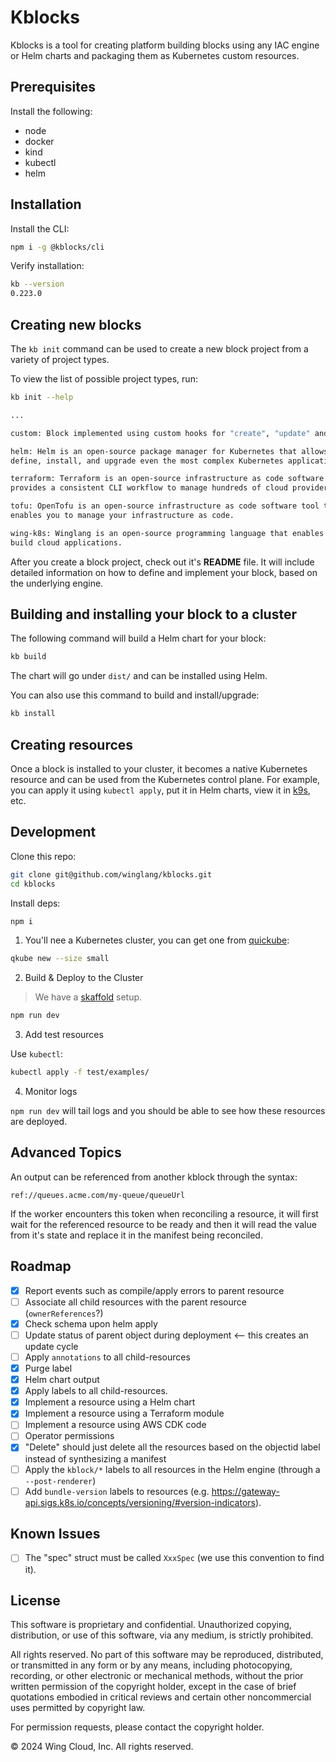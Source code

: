 # Kblocks

Kblocks is a tool for creating platform building blocks using any IAC engine or Helm charts and
packaging them as Kubernetes custom resources.

## Prerequisites

Install the following:

- node
- docker
- kind
- kubectl
- helm

## Installation

Install the CLI:

```sh
npm i -g @kblocks/cli
```

Verify installation:

```sh
kb --version
0.223.0
```

## Creating new blocks

The `kb init` command can be used to create a new block project from a variety of project types.

To view the list of possible project types, run:

```sh
kb init --help

...

custom: Block implemented using custom hooks for "create", "update" and "delete"

helm: Helm is an open-source package manager for Kubernetes that allows you to
define, install, and upgrade even the most complex Kubernetes applications.

terraform: Terraform is an open-source infrastructure as code software tool that
provides a consistent CLI workflow to manage hundreds of cloud providers.

tofu: OpenTofu is an open-source infrastructure as code software tool that
enables you to manage your infrastructure as code.

wing-k8s: Winglang is an open-source programming language that enables you to
build cloud applications.
```

After you create a block project, check out it's **README** file. It will include detailed
information on how to define and implement your block, based on the underlying engine.

## Building and installing your block to a cluster

The following command will build a Helm chart for your block:

```sh
kb build
```

The chart will go under `dist/` and can be installed using Helm.

You can also use this command to build and install/upgrade:

```sh
kb install
```

## Creating resources

Once a block is installed to your cluster, it becomes a native Kubernetes resource and can be used
from the Kubernetes control plane. For example, you can apply it using `kubectl apply`, put it in
Helm charts, view it in [k9s](https://k9scli.io/), etc.

## Development

Clone this repo:

```sh
git clone git@github.com/winglang/kblocks.git
cd kblocks
```

Install deps:

```sh
npm i
```

1. You'll nee a Kubernetes cluster, you can get one from [quickube](https://quickube.sh):

```sh
qkube new --size small
```

2. Build & Deploy to the Cluster

> We have a [skaffold](https://skaffold.dev/) setup.

```sh
npm run dev
```

3. Add test resources

Use `kubectl`:

```sh
kubectl apply -f test/examples/
```

4. Monitor logs

`npm run dev` will tail logs and you should be able to see how these resources are deployed.

## Advanced Topics

An output can be referenced from another kblock through the syntax:

```
ref://queues.acme.com/my-queue/queueUrl
```

If the worker encounters this token when reconciling a resource, it will first wait for the
referenced resource to be ready and then it will read the value from it's state and replace it in
the manifest being reconciled.


## Roadmap

- [x] Report events such as compile/apply errors to parent resource
- [ ] Associate all child resources with the parent resource (`ownerReferences`?)
- [x] Check schema upon helm apply
- [ ] Update status of parent object during deployment <-- this creates an update cycle
- [ ] Apply `annotations` to all child-resources
- [x] Purge label
- [x] Helm chart output
- [x] Apply labels to all child-resources.
- [x] Implement a resource using a Helm chart
- [x] Implement a resource using a Terraform module
- [ ] Implement a resource using AWS CDK code
- [ ] Operator permissions
- [x] "Delete" should just delete all the resources based on the objectid label instead of synthesizing a manifest
- [ ] Apply the `kblock/*` labels to all resources in the Helm engine (through a `--post-renderer`)
- [ ] Add `bundle-version` labels to resources (e.g. https://gateway-api.sigs.k8s.io/concepts/versioning/#version-indicators).

## Known Issues

- [ ] The "spec" struct must be called `XxxSpec` (we use this convention to find it).

## License

This software is proprietary and confidential. Unauthorized copying, distribution, or use of this
software, via any medium, is strictly prohibited.

All rights reserved. No part of this software may be reproduced, distributed, or transmitted in any
form or by any means, including photocopying, recording, or other electronic or mechanical methods,
without the prior written permission of the copyright holder, except in the case of brief quotations
embodied in critical reviews and certain other noncommercial uses permitted by copyright law.

For permission requests, please contact the copyright holder.

© 2024 Wing Cloud, Inc. All rights reserved.
